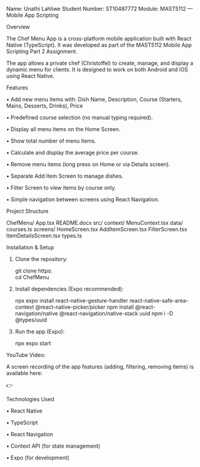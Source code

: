 Name: Unathi Lahliwe 
Student Number: ST10487772 
Module: MAST5112 — Mobile App Scripting 

 Overview 

The Chef Menu App is a cross-platform mobile application built with React Native (TypeScript). It was developed as part of the MAST5112 Mobile App Scripting Part 2 Assignment. 
 
The app allows a private chef (Christoffel) to create, manage, and display a dynamic menu for clients. It is designed to work on both Android and iOS using React Native. 

Features 

• Add new menu items with: Dish Name, Description, Course (Starters, Mains, Desserts, Drinks), Price 

• Predefined course selection (no manual typing required). 

• Display all menu items on the Home Screen. 

• Show total number of menu items. 

• Calculate and display the average price per course. 

• Remove menu items (long press on Home or via Details screen). 

• Separate Add Item Screen to manage dishes. 

• Filter Screen to view items by course only. 

• Simple navigation between screens using React Navigation. 

 Project Structure 

ChefMenu/ 
  App.tsx 
  README.docx 
  src/ 
    context/ 
      MenuContext.tsx 
    data/ 
      courses.ts 
    screens/ 
      HomeScreen.tsx 
      AddItemScreen.tsx 
      FilterScreen.tsx 
      ItemDetailsScreen.tsx 
    types.ts 

 Installation & Setup 

1. Clone the repository: 

   git clone https:  
   cd ChefMenu 

2. Install dependencies (Expo recommended): 

   npx expo install react-native-gesture-handler react-native-safe-area-context @react-native-picker/picker 
   npm install @react-navigation/native @react-navigation/native-stack uuid 
   npm i -D @types/uuid 

3. Run the app (Expo): 

   npx expo start 

YouTube Video: 

A screen recording of the app features (adding, filtering, removing items) is available here: 

👉  

Technologies Used 

• React Native 

• TypeScript 

• React Navigation 

• Context API (for state management) 

• Expo (for development)
